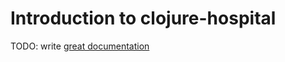 # Introduction to clojure-hospital

TODO: write [great documentation](http://jacobian.org/writing/what-to-write/)
